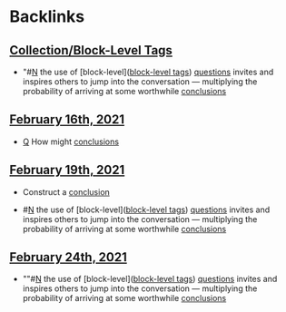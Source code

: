 
# Backlinks
## [Collection/Block-Level Tags](<Collection/Block-Level Tags.md>)
- "#[N](<N.md>) the use of [block-level]([block-level tags](<block-level tags.md>)) [questions](<questions.md>) invites and inspires others to jump into the conversation — multiplying the probability of arriving at some worthwhile [conclusions](<conclusions.md>)

## [February 16th, 2021](<February 16th, 2021.md>)
- [Q](<Q.md>) How might [conclusions](<conclusions.md>)

## [February 19th, 2021](<February 19th, 2021.md>)
- Construct a [conclusion]([conclusions](<conclusions.md>))

- #[N](<N.md>) the use of [block-level]([block-level tags](<block-level tags.md>)) [questions](<questions.md>) invites and inspires others to jump into the conversation — multiplying the probability of arriving at some worthwhile [conclusions](<conclusions.md>)

## [February 24th, 2021](<February 24th, 2021.md>)
- ""#[N](<N.md>) the use of [block-level]([block-level tags](<block-level tags.md>)) [questions](<questions.md>) invites and inspires others to jump into the conversation — multiplying the probability of arriving at some worthwhile [conclusions](<conclusions.md>)

